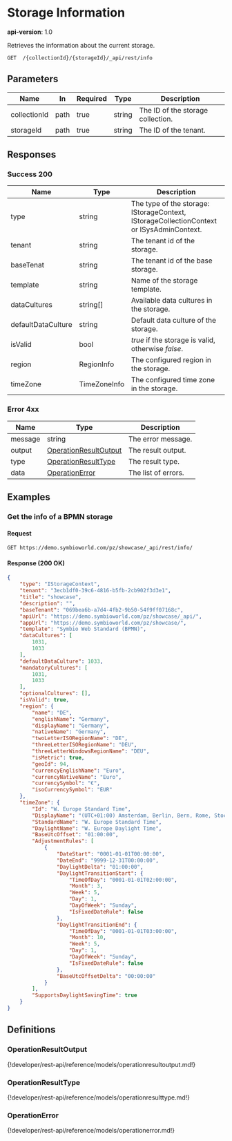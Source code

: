 # Storage Information

**api-version**: 1.0

Retrieves the information about the current storage.

```
GET  /{collectionId}/{storageId}/_api/rest/info
```

## Parameters

| Name | In | Required | Type | Description |
|---|---|---|---|---|
| collectionId | path | true | string | The ID of the storage collection. |
| storageId | path | true | string | The ID of the tenant. |

## Responses

### Success 200

| Name | Type | Description |
|---|---|---|
| type | string | The type of the storage: IStorageContext, IStorageCollectionContext or ISysAdminContext. |
| tenant | string | The tenant id of the storage. |
| baseTenat | string | The tenant id of the base storage. |
| template | string | Name of the storage template. |
| dataCultures | string[] | Available data cultures in the storage. |
| defaultDataCulture | string | Default data culture of the storage. |
| isValid | bool | *true* if the storage is valid, otherwise *false*. |
| region | RegionInfo | The configured region in the storage. |
| timeZone | TimeZoneInfo | The configured time zone in the storage. |

### Error 4xx

| Name | Type | Description |
|---|---|---|
| message | string | The error message. |
| output | [OperationResultOutput](#operationresultoutput) | The result output. |
| type | [OperationResultType](#operationresulttype) | The result type. |
| data | [OperationError](#operationerror) | The list of errors. |

## Examples

### Get the info of a BPMN storage

#### Request
```
GET https://demo.symbioworld.com/pz/showcase/_api/rest/info/
```

#### Response (200 OK)
```json
{
    "type": "IStorageContext",
    "tenant": "3ecb1df0-39c6-4816-b5fb-2cb902f3d3e1",
    "title": "showcase",
    "description": "",
    "baseTenant": "069bea6b-a7d4-4fb2-9b50-54f9ff07168c",
    "apiUrl": "https://demo.symbioworld.com/pz/showcase/_api/",
    "appUrl": "https://demo.symbioworld.com/pz/showcase/",
    "template": "Symbio Web Standard (BPMN)",
    "dataCultures": [
        1031,
        1033
    ],
    "defaultDataCulture": 1033,
    "mandatoryCultures": [
        1031,
        1033
    ],
    "optionalCultures": [],
    "isValid": true,
    "region": {
        "name": "DE",
        "englishName": "Germany",
        "displayName": "Germany",
        "nativeName": "Germany",
        "twoLetterISORegionName": "DE",
        "threeLetterISORegionName": "DEU",
        "threeLetterWindowsRegionName": "DEU",
        "isMetric": true,
        "geoId": 94,
        "currencyEnglishName": "Euro",
        "currencyNativeName": "Euro",
        "currencySymbol": "€",
        "isoCurrencySymbol": "EUR"
    },
    "timeZone": {
        "Id": "W. Europe Standard Time",
        "DisplayName": "(UTC+01:00) Amsterdam, Berlin, Bern, Rome, Stockholm, Vienna",
        "StandardName": "W. Europe Standard Time",
        "DaylightName": "W. Europe Daylight Time",
        "BaseUtcOffset": "01:00:00",
        "AdjustmentRules": [
            {
                "DateStart": "0001-01-01T00:00:00",
                "DateEnd": "9999-12-31T00:00:00",
                "DaylightDelta": "01:00:00",
                "DaylightTransitionStart": {
                    "TimeOfDay": "0001-01-01T02:00:00",
                    "Month": 3,
                    "Week": 5,
                    "Day": 1,
                    "DayOfWeek": "Sunday",
                    "IsFixedDateRule": false
                },
                "DaylightTransitionEnd": {
                    "TimeOfDay": "0001-01-01T03:00:00",
                    "Month": 10,
                    "Week": 5,
                    "Day": 1,
                    "DayOfWeek": "Sunday",
                    "IsFixedDateRule": false
                },
                "BaseUtcOffsetDelta": "00:00:00"
            }
        ],
        "SupportsDaylightSavingTime": true
    }
}
```

## Definitions

### OperationResultOutput
{!developer/rest-api/reference/models/operationresultoutput.md!}

### OperationResultType
{!developer/rest-api/reference/models/operationresulttype.md!}

### OperationError
{!developer/rest-api/reference/models/operationerror.md!}
